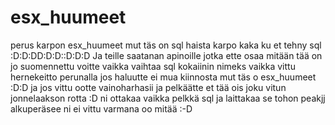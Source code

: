 # esx_huumeet
perus karpon esx_huumeet mut täs on sql haista karpo kaka ku et tehny sql :D:D:DD:D:D::D:D:D
Ja teille saatanan apinoille jotka ette osaa mitään tää on jo suomennettu voitte vaikka vaihtaa sql kokaiinin nimeks vaikka vittu hernekeitto perunalla jos haluutte ei mua kiinnosta mut täs o esx_huumeet :D:D ja jos vittu ootte vainoharhasii ja pelkäätte et tää ois joku vitun jonnelaakson rotta :D ni ottakaa vaikka pelkkä sql ja laittakaa se tohon peakjj alkuperäsee ni ei vittu varmana oo mitää :-D
